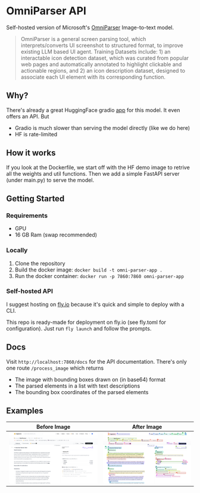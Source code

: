 # OmniParser API

Self-hosted version of Microsoft's [OmniParser](https://huggingface.co/microsoft/OmniParser) Image-to-text model.

> OmniParser is a general screen parsing tool, which interprets/converts UI screenshot to structured format, to improve existing LLM based UI agent. Training Datasets include: 1) an interactable icon detection dataset, which was curated from popular web pages and automatically annotated to highlight clickable and actionable regions, and 2) an icon description dataset, designed to associate each UI element with its corresponding function.

## Why?

There's already a great HuggingFace gradio [app](https://huggingface.co/spaces/microsoft/OmniParser) for this model. It even offers an API. But

- Gradio is much slower than serving the model directly (like we do here)
- HF is rate-limited

## How it works

If you look at the Dockerfile, we start off with the HF demo image to retrive all the weights and util functions. Then we add a simple FastAPI server (under main.py) to serve the model.

## Getting Started

### Requirements

- GPU
- 16 GB Ram (swap recommended)

### Locally

1. Clone the repository
2. Build the docker image: `docker build -t omni-parser-app .`
3. Run the docker container: `docker run -p 7860:7860 omni-parser-app`

### Self-hosted API

I suggest hosting on [fly.io](https://fly.io) because it's quick and simple to deploy with a CLI.

This repo is ready-made for deployment on fly.io (see fly.toml for configuration). Just run `fly launch` and follow the prompts.

## Docs

Visit `http://localhost:7860/docs` for the API documentation. There's only one route `/process_image` which returns

- The image with bounding boxes drawn on (in base64) format
- The parsed elements in a list with text descriptions
- The bounding box coordinates of the parsed elements


## Examples
| Before Image | After Image |
|--------------|-------------|
| ![Before](examples/screenshot.png) | ![After](examples/after.webp) |